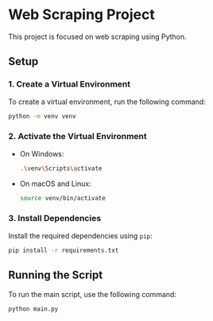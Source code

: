 # Web Scraping Project

This project is focused on web scraping using Python.

## Setup

### 1. Create a Virtual Environment

To create a virtual environment, run the following command:

```bash
python -m venv venv
```

### 2. Activate the Virtual Environment

- On Windows:

    ```bash
    .\venv\Scripts\activate
    ```

- On macOS and Linux:

    ```bash
    source venv/bin/activate
    ```

### 3. Install Dependencies

Install the required dependencies using `pip`:

```bash
pip install -r requirements.txt
```

## Running the Script

To run the main script, use the following command:

```bash
python main.py
```
